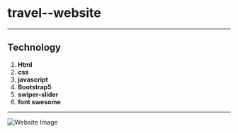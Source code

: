 # travel--website

---
## Technology
1. **Html**
2. **css**
3. **javascript**
4. **Bootstrap5**
5. **swiper-slider**
6. **font swesome**
---

![Website Image](/images/website.png)
